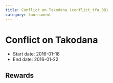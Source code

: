 ```yaml
---
title: Conflict on Takodana (conflict_tfa_08)
category: tournament
---
```

# Conflict on Takodana

  * Start date: 2016-01-18
  * End date: 2016-01-22

## Rewards

